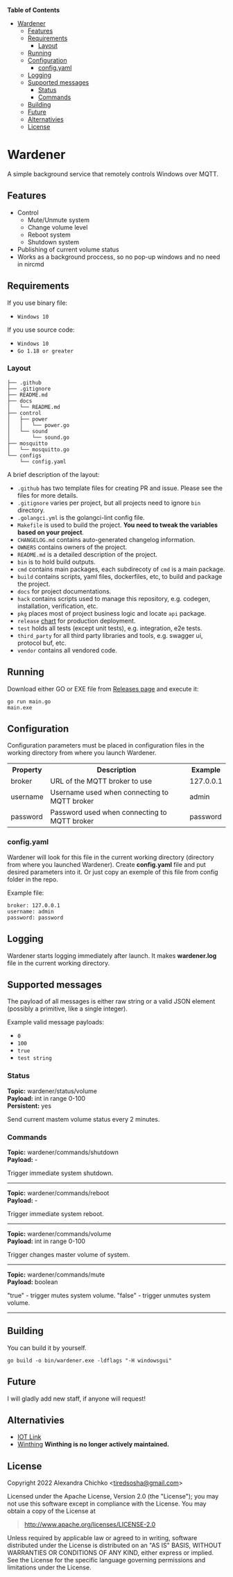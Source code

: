 **Table of Contents**

- [Wardener](#wardener)
  - [Features](#features)
  - [Requirements](#requirements)
    - [Layout](#layout)
  - [Running](#running)
  - [Configuration](#configuration)
    - [config.yaml](#config.yaml)
  - [Logging](#logging)
  - [Supported messages](#supported-messages)
    - [Status](#status)
    - [Commands](#commands)
  - [Building](#building)
  - [Future](#future)
  - [Alternativies](#alternativies)
  - [License](#license)

# Wardener

A simple background service that remotely controls Windows over MQTT.

## Features

- Control
  - Mute/Unmute system
  - Change volume level
  - Reboot system
  - Shutdown system
- Publishing of current volume status
- Works as a background proccess, so no pop-up windows and no need in nircmd

## Requirements

If you use binary file:

- `Windows 10`

If you use source code:

- `Windows 10`
- `Go 1.18 or greater`

### Layout

```tree
├── .github
├── .gitignore
├── README.md
├── docs
│   └── README.md
├── control
│   ├── power
│   │   └── power.go
│   └── sound
│       └── sound.go
├── mosquitto
│   └── mosquitto.go
└── configs
    └── config.yaml
```

A brief description of the layout:

- `.github` has two template files for creating PR and issue. Please see the files for more details.
- `.gitignore` varies per project, but all projects need to ignore `bin` directory.
- `.golangci.yml` is the golangci-lint config file.
- `Makefile` is used to build the project. **You need to tweak the variables based on your project**.
- `CHANGELOG.md` contains auto-generated changelog information.
- `OWNERS` contains owners of the project.
- `README.md` is a detailed description of the project.
- `bin` is to hold build outputs.
- `cmd` contains main packages, each subdirecoty of `cmd` is a main package.
- `build` contains scripts, yaml files, dockerfiles, etc, to build and package the project.
- `docs` for project documentations.
- `hack` contains scripts used to manage this repository, e.g. codegen, installation, verification, etc.
- `pkg` places most of project business logic and locate `api` package.
- `release` [chart](https://github.com/caicloud/charts) for production deployment.
- `test` holds all tests (except unit tests), e.g. integration, e2e tests.
- `third_party` for all third party libraries and tools, e.g. swagger ui, protocol buf, etc.
- `vendor` contains all vendored code.

## Running

Download either GO or EXE file from [Releases page](https://github.com/tiredsosha/wardener/releases) and execute it:

    go run main.go
    main.exe

## Configuration

Configuration parameters must be placed in configuration files in the working directory from where you launch Wardener.

<table>
<tr><th>Property</th><th>Description</th><th>Example</th>
<tr><td>broker</td><td>URL of the MQTT broker to use</td><td>127.0.0.1</td></tr>
<tr><td>username</td><td>Username used when connecting to MQTT broker</td><td>admin</td></tr>
<tr><td>password</td><td>Password used when connecting to MQTT broker</td><td>password</td></tr>
</table>

### config.yaml

Wardener will look for this file in the current working directory (directory from where you launched Wardener). Create **config.yaml** file and put desired parameters into it. Or just copy an exemple of this file from config folder in the repo.

Example file:

    broker: 127.0.0.1
    username: admin
    password: password

## Logging

Wardener starts logging immediately after launch. It makes **wardener.log** file in the current working directory.

## Supported messages

The payload of all messages is either raw string or a valid JSON element (possibly a primitive, like a single integer).

Example valid message payloads:

- `0`
- `100`
- `true`
- `test string`

### Status

**Topic:** wardener/status/volume<br>
**Payload:** int in range 0-100<br>
**Persistent:** yes<br>

Send current mastem volume status every 2 minutes.

### Commands

**Topic:** wardener/commands/shutdown<br>
**Payload:** -

Trigger immediate system shutdown.

---

**Topic:** wardener/commands/reboot<br>
**Payload:** -

Trigger immediate system reboot.

---

**Topic:** wardener/commands/volume<br>
**Payload:** int in range 0-100<br>

Trigger changes master volume of system.

---

**Topic:** wardener/commands/mute<br>
**Payload:** boolean

"true" - trigger mutes system volume. "false" - trigger unmutes system volume.

---

## Building

You can build it by yourself.

    go build -o bin/wardener.exe -ldflags "-H windowsgui"

## Future

I will gladly add new staff, if anyone will request!

## Alternativies

- [IOT Link](https://iotlink.gitlab.io/)
- [Winthing](https://github.com/msiedlarek/winthing) **Winthing is no longer actively maintained.**

## License

Copyright 2022 Alexandra Chichko &lt;tiredsosha@gmail.com&gt;

Licensed under the Apache License, Version 2.0 (the "License");
you may not use this software except in compliance with the License.
You may obtain a copy of the License at

> http://www.apache.org/licenses/LICENSE-2.0

Unless required by applicable law or agreed to in writing, software
distributed under the License is distributed on an "AS IS" BASIS,
WITHOUT WARRANTIES OR CONDITIONS OF ANY KIND, either express or implied.
See the License for the specific language governing permissions and
limitations under the License.
